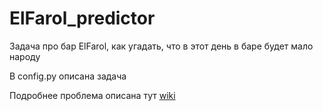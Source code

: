 # ElFarol_predictor
Задача про бар ElFarol, как угадать, что в этот день в баре будет мало народу

В config.py описана задача

Подробнее проблема описана тут [wiki](https://ru.wikipedia.org/wiki/%D0%97%D0%B0%D0%B4%D0%B0%D1%87%D0%B0_%D0%B1%D0%B0%D1%80%D0%B0_%C2%AB%D0%AD%D0%BB%D1%8C_%D0%A4%D0%B0%D1%80%D0%BE%D0%BB%D1%8C%C2%BB)

